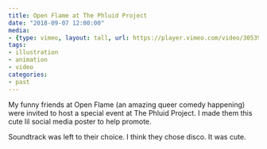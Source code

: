 ```yaml
---
title: Open Flame at The Phluid Project
date: "2018-09-07 12:00:00"
media:
- {type: vimeo, layout: tall, url: https://player.vimeo.com/video/305392339?color=BDB7AD&title=0&byline=0&portrait=0, aspectRatio: 177.78}
tags:
- illustration
- animation
- video
categories:
- past
---
```


My funny friends at Open Flame (an amazing queer comedy happening) were invited to host a special event at The Phluid Project. I made them this cute lil social media poster to help promote. 

Soundtrack was left to their choice. I think they chose disco. It was cute.
